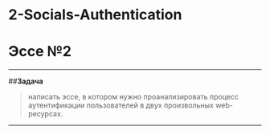 # 2-Socials-Authentication
# __Эссе №2__
___
##__Задача__
>написать эссе, в котором нужно проанализировать процесс аутентификации пользователей в двух произвольных web-ресурсах.
___

